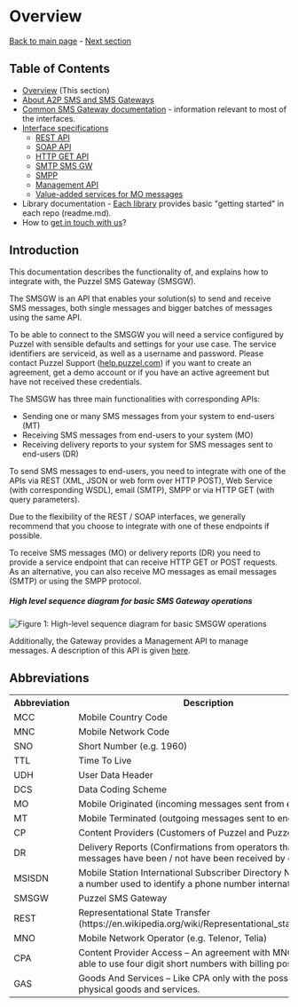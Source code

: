 # Overview
[Back to main page](https://github.com/Intelecom/sms/) - [Next section](/sections/about.md)

## Table of Contents

- [Overview](/sections/overview.md) (This section)
- [About A2P SMS and SMS Gateways](about.md)
- [Common SMS Gateway documentation](common.md) - information relevant to most of the interfaces.
- [Interface specifications](interfaces-general.md)
	- [REST API](/sections/interfaces/rest.md)
	- [SOAP API](/sections/interfaces/soap.md)
	- [HTTP GET API](/sections/interfaces/http-get.md)
	- [SMTP SMS GW](/sections/interfaces/smtp.md)
	- [SMPP](/sections/interfaces/smpp.md)
	- [Management API](/sections/interfaces/management-api.md)
	- [Value-added services for MO messages](/sections/interfaces/vas.md)
- Library documentation - [Each library](/README.md#list-of-official-libraries) provides basic "getting started" in each repo (readme.md).
- How to [get in touch with us](/sections/contact.md)?

## Introduction
This documentation describes the functionality of, and explains how to integrate with, the Puzzel SMS Gateway (SMSGW). 

The SMSGW is an API that enables your solution(s) to send and receive SMS messages, both single messages and bigger batches of messages using the same API. 

To be able to connect to the SMSGW you will need a service configured by Puzzel with sensible defaults and settings for your use case.  The service identifiers are serviceid, as well as a username and password. Please contact Puzzel Support ([help.puzzel.com](https://help.puzzel.com "Puzzel Help")) if you want to create an agreement, get a demo account or if you have an active agreement but have not received these credentials.

The SMSGW has three main functionalities with corresponding APIs:

- Sending one or many SMS messages from your system to end-users (MT)
- Receiving SMS messages from end-users to your system (MO)
- Receiving delivery reports to your system for SMS messages sent to end-users (DR)

To send SMS messages to end-users, you need to integrate with one of the APIs via REST (XML, JSON or web form over HTTP POST), Web Service (with corresponding WSDL), email (SMTP), SMPP or via HTTP GET (with query parameters). 

Due to the flexibility of the REST / SOAP interfaces, we generally recommend that you choose to integrate with one of these endpoints if possible.

To receive SMS messages (MO) or delivery reports (DR) you need to provide a service endpoint that can receive HTTP GET or POST requests. As an alternative, you can also receive MO messages as email messages (SMTP) or using the SMPP protocol.

##### High level sequence diagram for basic SMS Gateway operations
![Figure 1: High-level sequence diagram for basic SMSGW operations](http://i.imgur.com/3CXClMd.jpg)

Additionally, the Gateway provides a Management API to manage messages. A description of this API is given [here](/sections/interfaces/management-api.md).

## Abbreviations

<table>
<tr><th>Abbreviation</th><th>Description</th></tr>	
<tr><td>MCC</td><td>Mobile Country Code</td></tr>	
<tr><td>MNC</td><td>Mobile Network Code</td></tr>	
<tr><td>SNO</td><td>Short Number (e.g. 1960)</td></tr>	
<tr><td>TTL</td><td>Time To Live</td></tr>	
<tr><td>UDH</td><td>User Data Header</td></tr>	
<tr><td>DCS</td><td>Data Coding Scheme</td></tr>	
<tr><td>MO</td><td>Mobile Originated (incoming messages sent from end users)</td></tr>	
<tr><td>MT</td><td>Mobile Terminated (outgoing messages sent to end users).</td></tr>	
<tr><td>CP</td><td>Content Providers (Customers of Puzzel and Puzzel itself)</td></tr>	
<tr><td>DR</td><td>Delivery Reports (Confirmations from operators that messages have been / not have been received by end-user)</td></tr>	
<tr><td>MSISDN</td><td>Mobile Station International Subscriber Directory Number. It's a number used to identify a phone number internationally</td></tr>	
<tr><td>SMSGW</td><td>Puzzel SMS Gateway</td></tr>	
<tr><td>REST</td><td>Representational State Transfer (https://en.wikipedia.org/wiki/Representational_state_transfer)</td></tr>	
<tr><td>MNO</td><td>Mobile Network Operator (e.g. Telenor, Telia)</td></tr>	
<tr><td>CPA</td><td>Content Provider Access – An agreement with MNOs to be able to use four digit short numbers with billing possibilities.</td></tr>	
<tr><td>GAS</td><td> Goods And Services – Like CPA only with the possibility to sell physical goods and services.</td></tr>	
</table>
